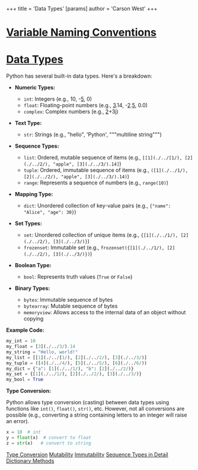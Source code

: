 +++
 title = 'Data Types'
[params]
	author = 'Carson West'
+++
# [Variable Naming Conventions](./../variable-naming-conventions/)
# [Data Types](./../data-types/) 
Python has several built-in data types.  Here's a breakdown:

* **Numeric Types:**
    * `int`: Integers (e.g., 10, -[5](./../5/), 0)
    * `float`: Floating-point numbers (e.g., [3](./../3/).14, -[2](./../2/).[5](./../5/), 0.0)
    * `complex`: Complex numbers (e.g., [2](./../2/)+3j)

* **Text Type:**
    * `str`: Strings (e.g., "hello", 'Python', """multiline string""")

* **Sequence Types:**
    * `list`: Ordered, mutable sequence of items (e.g., `[[1](./../[1/), [2](./../2/), "apple", [3](./../3/).14]`)
    * `tuple`: Ordered, immutable sequence of items (e.g., `([1](./../1/), [2](./../2/), "apple", [3](./../3/).14)`)
    * `range`: Represents a sequence of numbers (e.g., `range(10)`)

* **Mapping Type:**
    * `dict`: Unordered collection of key-value pairs (e.g., `{"name": "Alice", "age": 30}`)

* **Set Types:**
    * `set`: Unordered collection of unique items (e.g., `{[1](./../1/), [2](./../2/), [3](./../3/)}`)
    * `frozenset`: Immutable set (e.g., `frozenset({[1](./../1/), [2](./../2/), [3](./../3/)})`)

* **Boolean Type:**
    * `bool`: Represents truth values (`True` or `False`)

* **Binary Types:**
    * `bytes`: Immutable sequence of bytes
    * `bytearray`: Mutable sequence of bytes
    * `memoryview`: Allows access to the internal data of an object without copying


**Example Code:**

```python
my_int = 10
my_float = [3](./../3/).14
my_string = "Hello, world!"
my_list = [[1](./../[1/), [2](./../2/), [3](./../3/)]
my_tuple = ([4](./../4/), [5](./../5/), [6](./../6/))
my_dict = {"a": [1](./../1/), "b": [2](./../2/)}
my_set = {[1](./../1/), [2](./../2/), [3](./../3/)}
my_bool = True
```

**Type Conversion:**

Python allows type conversion (casting) between data types using functions like `int()`, `float()`, `str()`, etc.  However, not all conversions are possible (e.g., converting a string containing letters to an integer will raise an error).

```python
x = 10  # int
y = float(x)  # convert to float
z = str(x)   # convert to string
```

[Type Conversion](./../type-conversion/)  [Mutability](./../mutability/)  [Immutability](./../immutability/) [Sequence Types in Detail](./../sequence-types-in-detail/) [Dictionary Methods](./../dictionary-methods/)
